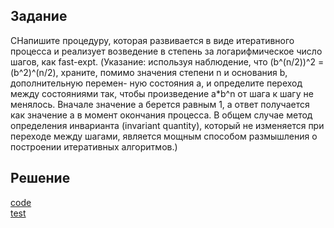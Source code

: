 ## Задание
СНапишите процедуру, которая развивается в виде итеративного процесса и реализует возведение в степень за логарифмическое число шагов, как fast-expt. (Указание: используя наблюдение, что (b^(n/2))^2 = (b^2)^(n/2), храните, помимо значения степени n и основания b, дополнительную перемен- ную состояния a, и определите переход между состояниями так, чтобы произведение a*b^n от шага к шагу не менялось. Вначале значение a берется равным 1, а ответ получается как значение a в момент окончания процесса. В общем случае метод определения инварианта (invariant quantity), который не изменяется при переходе между шагами, является мощным способом размышления о построении итеративных алгоритмов.)

## Решение
[code](../../src/chapter01/solution1_16.rkt)  
[test](../../test/chapter01/test1_16.rkt)
